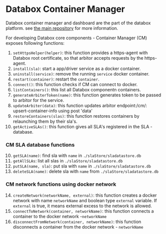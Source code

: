 
# Databox Container Manager

Databox container manager and dashboard are the part of the databox platform.
see [the main repository](https://github.com/tsh2/databox) for more information. 

For developing Databox core components - Container Manager (CM) exposes following functions:
1. `setHttpsHelper(helper)`: this function provides a https-agent with Databox root certificate, so that arbitor accepts   requests by the https-agent.
2. `install(sla)`: start a app/driver service as a docker container.
3. `uninstall(service)`: remove the running `service` docker container.
4. `restart(container)`: restart the `container`.
5. `connect()`: this function checks if CM can connect to docker.
5. `listContainers()`: this list all Databox componentn containers.
6. `generateArbiterToken(name)`:  this function generates token to be passed to arbitor for the service.
7. `updateArbiter(data)`:  this function updates arbitor endpoint:/cm/: upsert-container-info using post 'data'
8. `restoreContainers(slas)`:  this function restores containers by relaunching them by their sla's.
9. `getActiveSLAs()`: this function gives all SLA's registered in the SLA - database.

### CM SLA database functions
10. `getSLA(name)`: find sla with `name` in `./slaStore/sladatastore.db`
11. `getAllSLAs`: list all slas in `./slaStore/sladatastore.db`
12. `putSLA(name, sla)`: put sla with `name` in `./slaStore/sladatastore.db`
13. `deleteSLA(name)`: delete sla with `name` from `./slaStore/sladatastore.db`

### CM network functions using docker network
14. `createNetwork(networkName, external)`: this function creates a docker network with name `networkName` and boolean type         `external` variable. If `external` is true, it means external excess to the network is allowed. 
15. `connectToNetwork(container, networkName)`: this function connects a container to the docker network -`networkName`
16. `disconnectFromNetwork(container, networkName)`: this function disconnects a container from the docker network -          `networkName`





